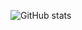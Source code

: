 
![GitHub stats](https://github-readme-stats.vercel.app/api?username=Laidback101&show_icons=true)  


